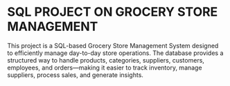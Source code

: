 # SQL PROJECT ON GROCERY STORE MANAGEMENT
This project is a SQL-based Grocery Store Management System designed to efficiently manage day-to-day store operations. The database provides a structured way to handle products, categories, suppliers, customers, employees, and orders—making it easier to track inventory, manage suppliers, process sales, and generate insights.
